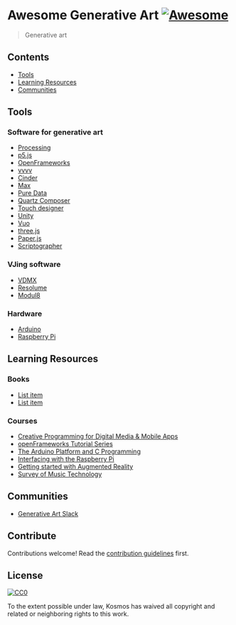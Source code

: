# Awesome Generative Art [![Awesome](https://cdn.rawgit.com/sindresorhus/awesome/d7305f38d29fed78fa85652e3a63e154dd8e8829/media/badge.svg)](https://github.com/sindresorhus/awesome)

> Generative art


## Contents

- [Tools](#tools)
- [Learning Resources](#learning-resources)
- [Communities](#communities)


## Tools

### Software for generative art

- [Processing](https://processing.org/)
- [p5.js](https://p5js.org/)
- [OpenFrameworks](http://openframeworks.cc/)
- [vvvv](https://vvvv.org/)
- [Cinder](https://libcinder.org/)
- [Max](https://cycling74.com/products/max/)
- [Pure Data](https://puredata.info/)
- [Quartz Composer](https://developer.apple.com/library/content/documentation/GraphicsImaging/Conceptual/QuartzComposerUserGuide/qc_intro/qc_intro.html)
- [Touch designer](http://www.derivative.ca/)
- [Unity](https://unity3d.com/)
- [Vuo](http://vuo.org/)
- [three.js](https://threejs.org/)
- [Paper.js](http://paperjs.org/)
- [Scriptographer](https://scriptographer.org/)

### VJing software

- [VDMX](https://vidvox.net/)
- [Resolume](https://resolume.com/)
- [Modul8](http://www.modul8.ch/)

### Hardware

- [Arduino](https://www.arduino.cc/)
- [Raspberry Pi](https://www.raspberrypi.org/)
 

## Learning Resources

### Books

- [List item](http://example.com)
- [List item](http://example.com)

### Courses

- [Creative Programming for Digital Media & Mobile Apps](https://www.coursera.org/learn/digitalmedia)
- [openFrameworks Tutorial Series](https://www.youtube.com/watch?v=IKSTo_0pB28&index=51&list=PL4neAtv21WOmrV8z9rSzL20QpdLU1zJLr)
- [The Arduino Platform and C Programming](https://www.coursera.org/learn/arduino-platform)
- [Interfacing with the Raspberry Pi](https://www.coursera.org/learn/raspberry-pi-interface)
- [Getting started with Augmented Reality](https://www.coursera.org/learn/augmented-reality)
- [Survey of Music Technology](https://www.coursera.org/learn/music-technology)

## Communities

- [Generative Art Slack](https://genart.herokuapp.com)


## Contribute

Contributions welcome! Read the [contribution guidelines](contributing.md) first.


## License

[![CC0](http://mirrors.creativecommons.org/presskit/buttons/88x31/svg/cc-zero.svg)](http://creativecommons.org/publicdomain/zero/1.0)

To the extent possible under law, Kosmos has waived all copyright and
related or neighboring rights to this work.
